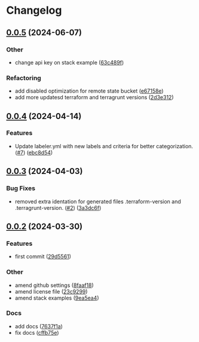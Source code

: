 # Changelog

## [0.0.5](https://github.com/Excoriate/terragrunt-ref-arch/compare/v0.0.4...v0.0.5) (2024-06-07)


### Other

* change api key on stack example ([63c489f](https://github.com/Excoriate/terragrunt-ref-arch/commit/63c489f23c0779b54de346cdc75493bc386204dd))


### Refactoring

* add disabled optimization for remote state bucket ([e67158e](https://github.com/Excoriate/terragrunt-ref-arch/commit/e67158ef38ca252054c3aec7a9affc7cb07efd73))
* add more updatesd terraform and terragrunt versions ([2d3e312](https://github.com/Excoriate/terragrunt-ref-arch/commit/2d3e3120291a1368ba10cf138c9a0a20707dc86c))

## [0.0.4](https://github.com/Excoriate/terragrunt-ref-arch/compare/v0.0.3...v0.0.4) (2024-04-14)


### Features

* Update labeler.yml with new labels and criteria for better categorization. ([#7](https://github.com/Excoriate/terragrunt-ref-arch/issues/7)) ([ebc8d54](https://github.com/Excoriate/terragrunt-ref-arch/commit/ebc8d54fa262599996427444dc32aed0b6f32c93))

## [0.0.3](https://github.com/Excoriate/terragrunt-ref-arch/compare/v0.0.2...v0.0.3) (2024-04-03)


### Bug Fixes

* removed extra identation for generated files .terraform-version and .terragrunt-version. ([#2](https://github.com/Excoriate/terragrunt-ref-arch/issues/2)) ([3a3dc6f](https://github.com/Excoriate/terragrunt-ref-arch/commit/3a3dc6f2462e3a13ce8bd9af208259b3da92add0))

## [0.0.2](https://github.com/Excoriate/terragrunt-ref-arch/compare/v0.0.1...v0.0.2) (2024-03-30)


### Features

* first commit ([29d5561](https://github.com/Excoriate/terragrunt-ref-arch/commit/29d556163976f1ada956bc07a7b5ce8d16aa4666))


### Other

* amend github settings ([8faaf18](https://github.com/Excoriate/terragrunt-ref-arch/commit/8faaf1855254d454c238c46abaedfa852799535c))
* amend license file ([23c9299](https://github.com/Excoriate/terragrunt-ref-arch/commit/23c92993b191041458de3e173a0ddf2b1c6b59b9))
* amend stack examples ([9ea5ea4](https://github.com/Excoriate/terragrunt-ref-arch/commit/9ea5ea417246c7c75c1305741f9212f7466e886a))


### Docs

* add docs ([7637f1a](https://github.com/Excoriate/terragrunt-ref-arch/commit/7637f1a7001ecc384d412004dd47542b334baaae))
* fix docs ([cffb75e](https://github.com/Excoriate/terragrunt-ref-arch/commit/cffb75ee71fcf340ccf7ea770a3470e33a8446be))
